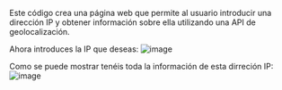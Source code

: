 Este código crea una página web que permite al usuario introducir una dirección IP y obtener información sobre ella utilizando una API de geolocalización.

Ahora introduces la IP que deseas:
![image](https://github.com/user-attachments/assets/a47a24a1-1d12-406e-a068-b4ed1bd2e754)

Como se puede mostrar tenéis toda la información de esta dirreción IP:
![image](https://github.com/user-attachments/assets/98118184-1661-48de-b012-bc83588b7661)
